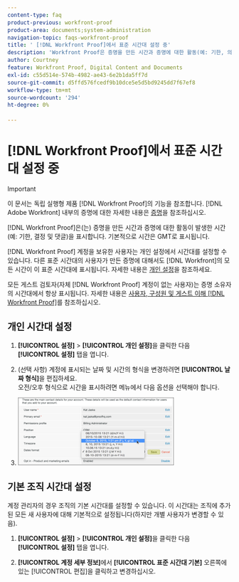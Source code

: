 ```yaml
---
content-type: faq
product-previous: workfront-proof
product-area: documents;system-administration
navigation-topic: faqs-workfront-proof
title: ' [!DNL Workfront Proof]에서 표준 시간대 설정 중'
description: 'Workfront Proof은 증명을 만든 시간과 증명에 대한 활동(예: 기한, 의사 결정 및 댓글)이 발생한 시간을 표시합니다. 기본적으로 시간은 GMT로 표시됩니다.'
author: Courtney
feature: Workfront Proof, Digital Content and Documents
exl-id: c55d514e-574b-4982-ae43-6e2b1da5ff7d
source-git-commit: d5ffd576fcedf9b10dce5e5d5bd9245dd7f67ef8
workflow-type: tm+mt
source-wordcount: '294'
ht-degree: 0%

---
```


# [!DNL Workfront Proof]에서 표준 시간대 설정 중

>[!IMPORTANT]
>
>이 문서는 독립 실행형 제품 [!DNL Workfront Proof]의 기능을 참조합니다. [!DNL Adobe Workfront] 내부의 증명에 대한 자세한 내용은 [증명](../../../review-and-approve-work/proofing/proofing.md)을 참조하십시오.

[!DNL Workfront Proof]은(는) 증명을 만든 시간과 증명에 대한 활동이 발생한 시간(예: 기한, 결정 및 댓글)을 표시합니다. 기본적으로 시간은 GMT로 표시됩니다.

[!DNL Workfront Proof] 계정을 보유한 사용자는 개인 설정에서 시간대를 설정할 수 있습니다. 다른 표준 시간대의 사용자가 만든 증명에 대해서도 [!DNL Workfront]의 모든 시간이 이 표준 시간대에 표시됩니다. 자세한 내용은 [개인 설정](https://support.workfront.com/hc/en-us/sections/115000921168-Personal-settings)을 참조하세요.

모든 게스트 검토자(자체 [!DNL Workfront Proof] 계정이 없는 사용자)는 증명 소유자의 시간대에서 항상 표시됩니다. 자세한 내용은 [사용자, 구성원 및 게스트 이해 [!DNL Workfront Proof]](../../../workfront-proof/wp-mnguserscontacts/contacts/use-members-guests.md)를 참조하십시오.

## 개인 시간대 설정

1. **[!UICONTROL 설정]** > **[!UICONTROL 개인 설정]**&#x200B;을 클릭한 다음 **[!UICONTROL 설정]** 탭을 엽니다.

1. (선택 사항) 계정에 표시되는 날짜 및 시간의 형식을 변경하려면 **[!UICONTROL 날짜 형식]**&#x200B;을 편집하세요.\
   오전/오후 형식으로 시간을 표시하려면 메뉴에서 다음 옵션을 선택해야 합니다.

1. ![Dates_format.png](assets/dates-format-350x152.png)

## 기본 조직 시간대 설정

계정 관리자의 경우 조직의 기본 시간대를 설정할 수 있습니다. 이 시간대는 조직에 추가된 모든 새 사용자에 대해 기본적으로 설정됩니다(하지만 개별 사용자가 변경할 수 있음).

1. **[!UICONTROL 설정]** > **[!UICONTROL 개인 설정]**&#x200B;을 클릭한 다음 **[!UICONTROL 설정]** 탭을 엽니다.

1. **[!UICONTROL 계정 세부 정보]**&#x200B;에서 **[!UICONTROL 표준 시간대 기본]** 오른쪽에 있는 [!UICONTROL 편집]을 클릭하고 변경하십시오.
